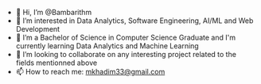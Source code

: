 - 👋 Hi, I’m @Bambarithm
- 👀 I’m interested in Data Analytics, Software Engineering, AI/ML and Web Development
- 🌱 I’m a Bachelor of Science in Computer Science Graduate and I'm currently learning Data Analytics and Machine Learning
- 💞️ I’m looking to collaborate on any interesting project related to the fields mentionned above
- 📫 How to reach me: mkhadim33@gmail.com 

<!---
Bambarithm/Bambarithm is a ✨ special ✨ repository because its `README.md` (this file) appears on your GitHub profile.
You can click the Preview link to take a look at your changes.
--->
